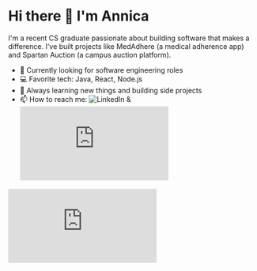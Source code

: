 <!--
**annicamclean/annicamclean** is a ✨ _special_ ✨ repository because its `README.md` (this file) appears on your GitHub profile.

Here are some ideas to get you started:

- 🔭 I’m currently working on ...
- 🌱 I’m currently learning ...
- 👯 I’m looking to collaborate on ...
- 🤔 I’m looking for help with ...
- 💬 Ask me about ...
- 📫 How to reach me: ...
- 😄 Pronouns: ...
- ⚡ Fun fact: ...
-->

# Hi there 👋 I'm Annica

I'm a recent CS graduate passionate about building software that makes a difference. I've built projects like MedAdhere (a medical adherence app) and Spartan Auction (a campus auction platform).

- 🔭 Currently looking for software engineering roles
- 💻 Favorite tech: Java, React, Node.js
- 🌱 Always learning new things and building side projects
- 📫 How to reach me: ![LinkedIn](https://linkedin.com/in/annicamclean) & ![Email](https://annicamclean.github.io/contact.html)

![Annica's GitHub stats](https://annicamclean.github.io/github.html)
